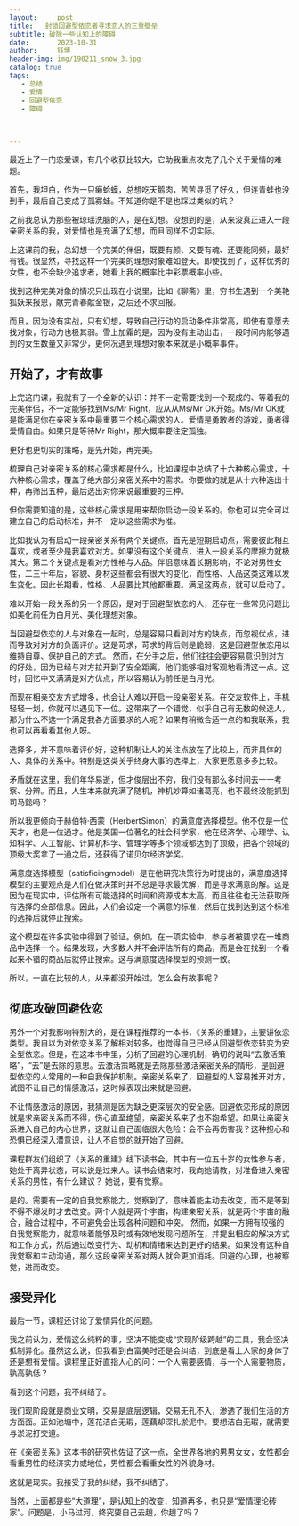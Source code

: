 ```yaml
---
layout:     post
title:   封锁回避型依恋者寻求恋人的三重壁垒
subtitle: 破除一些认知上的障碍
date:       2023-10-31
author:     钰博
header-img: img/190211_snow_3.jpg
catalog: true
tags:
   - 总结
   - 爱情
   - 回避型依恋
   - 障碍
   
   

---
```





最近上了一门恋爱课，有几个收获比较大，它助我重点攻克了几个关于爱情的难题。

首先，我坦白，作为一只癞蛤蟆，总想吃天鹅肉，苦苦寻觅了好久，但连青蛙也没到手，最后自己变成了孤寡蛙。不知道你是不是也踩过类似的坑？

之前我总认为那些被琼瑶洗脑的人，是在幻想。没想到的是，从来没真正进入一段亲密关系的我，对爱情也是充满了幻想，而且同样不切实际。

上这课前的我，总幻想一个完美的伴侣，既要有颜、又要有魂、还要能同频，最好有钱。很显然，寻找这样一个完美的理想对象难如登天。即使找到了，这样优秀的女性，也不会缺少追求者，她看上我的概率比中彩票概率小些。

找到这种完美对象的情况只出现在小说里，比如《聊斋》里，穷书生遇到一个美艳狐妖来报恩，献完青春献金银，之后还不求回报。

而且，因为没有实战，只有幻想，导致自己行动的启动条件非常高，即使有意愿去找对象，行动力也极其弱。雪上加霜的是，因为没有主动出击，一段时间内能够遇到的女生数量又非常少，更何况遇到理想对象本来就是小概率事件。

## 开始了，才有故事

上完这门课，我就有了一个全新的认识：并不一定需要找到一个现成的、等着我的完美伴侣，不一定能够找到Ms/Mr Right，应从从Ms/Mr OK开始。Ms/Mr OK就是能满足你在亲密关系中最重要三个核心需求的人。爱情是勇敢者的游戏，勇者得爱情自由。如果只是等待Mr Right，那大概率要注定孤独。

更好也更切实的策略，是先开始，再完美。

梳理自己对亲密关系的核心需求都是什么，比如课程中总结了十六种核心需求，十六种核心需求，覆盖了绝大部分亲密关系中的需求。你要做的就是从十六种选出十种，再筛出五种，最后选出对你来说最重要的三种。

但你需要知道的是，这些核心需求是用来帮你启动一段关系的。你也可以完全可以建立自己的启动标准，并不一定以这些需求为准。

比如我认为有启动一段亲密关系有两个关键点。首先是短期启动点，需要彼此相互喜欢，或者至少是我喜欢对方。如果没有这个关键点，进入一段关系的摩擦力就极其大。第二个关键点是看对方性格与人品。伴侣意味着长期影响，不论对男性女性，二三十年后，容貌、身材这些都会有很大的变化，而性格、人品这类这难以发生变化。因此长期看，性格、人品要比其他都重要。满足这两点，就可以启动了。

难以开始一段关系的另一个原因，是对于回避型依恋的人，还存在一些常见问题比如美化前任为白月光、美化理想对象。

当回避型依恋的人与对象在一起时，总是容易只看到对方的缺点，而忽视优点，进而导致对对方的负面评价。这是苛求，苛求的背后则是脆弱，这是回避型依恋用以维持自尊、保护自己的方式。
然而，在分手之后，他们往往会更容易意识到对方的好处，因为已经与对方拉开到了安全距离，他们能够相对客观地看清这一点。这时，回忆中又满满是对方优点，所以容易认为前任是白月光。

而现在相亲交友方式增多，也会让人难以开启一段亲密关系。在交友软件上，手机轻轻一划，你就可以遇见下一位。这带来了一个错觉，似乎自己有无数的候选人，那为什么不选一个满足我各方面要求的人呢？如果有稍微合适一点的和我联系，我也可以再看看其他人呀。

选择多，并不意味着评价好，这种机制让人的关注点放在了比较上，而非具体的人、具体的关系中。特别是这类关乎终身大事的选择上，大家更愿意多多比较。

矛盾就在这里，我们年华易逝，但才俊层出不穷，我们没有那么多时间去一一考察、分辨。而且，人生本来就充满了随机，神机妙算如诸葛亮，也不最终没能抓到司马懿吗？

所以我更倾向于赫伯特·西蒙（HerbertSimon）的满意度选择模型。他不仅是一位天才，也是一位通才。他是美国一位著名的社会科学家，他在经济学、心理学、认知科学、人工智能、计算机科学、管理学等多个领域都达到了顶级，把各个领域的顶级大奖拿了一通之后，还获得了诺贝尔经济学奖。

满意度选择模型（satisficingmodel）是在他研究决策行为时提出的，满意度选择模型的主要观点是人们在做决策时并不总是寻求最优解，而是寻求满意的解。这是因为在现实中，评估所有可能选择的时间和资源成本太高，而且往往也无法获取所有选择的全部信息。因此，人们会设定一个满意的标准，然后在找到达到这个标准的选择后就停止搜索。

这个模型在许多实验中得到了验证。例如，在一项实验中，参与者被要求在一堆商品中选择一个。结果发现，大多数人并不会评估所有的商品，而是会在找到一个看起来不错的商品后就停止搜索。这与满意度选择模型的预测一致。

所以，一直在比较的人，从来都没开始过，怎么会有故事呢？

## 彻底攻破回避依恋

另外一个对我影响特别大的，是在课程推荐的一本书，《关系的重建》，主要讲依恋类型。我自以为对依恋关系了解相对较多，也觉得自己已经从回避型依恋转变为安全型依恋。但是，在这本书中里，分析了回避的心理机制，确切的说叫“去激活策略”，“去”是去除的意思。去激活策略就是去除那些激活亲密关系的情形，是回避型依恋的人常用的一种自我保护机制。亲密关系来了，回避型的人容易推开对方，试图不让自己的情感激活，这时候表现出来就是回避。

不让情感激活的原因，我猜测是因为缺乏更深层次的安全感。回避依恋形成的原因就是求亲密关系而不得，伤心直至绝望，亲密关系来了也不抱希望。如果让亲密关系进入自己的内心世界，这就让自己面临很大危险：会不会再伤害我？这种担心和恐惧已经深入潜意识，让人不自觉的就开始了回避。

课程群友们组织了《关系的重建》线下读书会，其中有一位五十岁的女性参与者，她处于离异状态，可以说是过来人。读书会结束时，我向她请教，对准备进入亲密关系的男性，有什么建议？
她说，要有觉察。

是的。需要有一定的自我觉察能力，觉察到了，意味着能主动去改变，而不是等到不得不爆发时才去改变。两个人就是两个宇宙，构建亲密关系，就是两个宇宙的融合，融合过程中，不可避免会出现各种问题和冲突。
然而，如果一方拥有较强的自我觉察能力，就意味着能够及时或有效地发现问题所在，并提出相应的解决方式和工作方式，然后通过改变行为、动机和情绪来达到更好的结果。如果没有这种自我觉察和主动沟通，那么这段亲密关系对两人就会更加消耗。回避的心理，也被察觉，进而改变。

## 接受异化
最后一节，课程还讨论了爱情异化的问题。

我之前认为，爱情这么纯粹的事，坚决不能变成“实现阶级跨越”的工具，我会坚决抵制异化。虽然这么说，但我看到白富美时还是会纠结，到底是看上人家的身体了还是想有爱情。课程里正好直指人心的问：一个人需要感情，与一个人需要物质，孰高孰低？

看到这个问题，我不纠结了。

我们现阶段就是商业文明，交易是底层逻辑，交易无孔不入，渗透了我们生活的方方面面。正如池塘中，莲花洁白无瑕，莲藕却深扎淤泥中。要想洁白无瑕，就需要与淤泥打交道。

在《亲密关系》这本书的研究也佐证了这一点，全世界各地的男男女女，女性都会看重男性的经济实力或地位，男性都会看重女性的外貌身材。

这就是现实。我接受了我的纠结，我不纠结了。


当然，上面都是些“大道理”，是认知上的改变，知道再多，也只是“爱情理论砖家”。问题是，小马过河，终究要自己去趟，你趟了吗？
